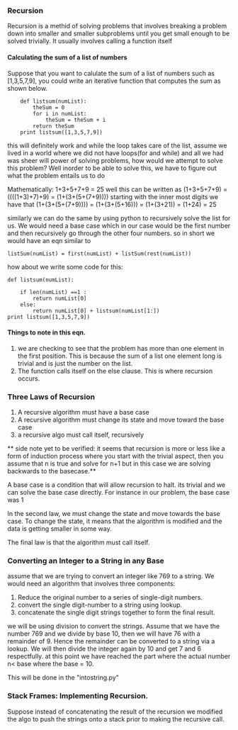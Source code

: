 ### Recursion

Recursion is a methid of solving problems that involves breaking a problem down into smaller and smaller
subproblems until you get small enough to be solved trivially. It usually involves calling a function itself

#### Calculating the sum of a list of numbers
Suppose that you want to calulate the sum of a list of numbers such as [1,3,5,7,9], you could write an iterative
function that computes the sum as shown below.

        def listsum(numList):
            theSum = 0
            for i in numList:
                theSum = theSum + i
            return theSum
        print listsum([1,3,5,7,9])

this will definitely work and while the loop takes care of the list, assume we lived in a world where we did not
have loops(for and while) and all we had was sheer will power of solving problems, how would we attempt to solve
this problem? Well inorder to be able to solve this, we have to figure out what the problem entails us to do

Mathematically:
    1+3+5+7+9 = 25
    well this can be written as
    (1+3+5+7+9) = ((((1+3)+7)+9) = (1+(3+(5+(7+9))))
    starting with the inner most digits we have that
    (1+(3+(5+(7+9)))) = (1+(3+(5+16))) = (1+(3+21)) = (1+24) = 25

similarly we can do the same by using python to recursively solve the list for us. We would need a base case which in
our case would be the first number and then recursively go through the other four numbers. so in short we would have an
eqn similar to

    listSum(numList) = first(numList) + listSum(rest(numList))

how about we write some code for this:

    def listsum(numList):

        if len(numList) ==1 :
            return numList[0]
        else:
            return numList[0] + listsum(numList[1:])
    print listsum([1,3,5,7,9])

#### Things to note in this eqn.

1) we are checking to see that the problem has more than one element in the first position. This is because the sum of
    a list one element long is trivial and is just the number on the list.
2) The function calls itself on the else clause. This is where recursion occurs.


### Three Laws of Recursion

1) A recursive algorithm must have a base case
2) A recursive algorithm must change its state and move toward the base case
3) a recursive algo must call itself, recursively

** side note yet to be verified: it seems that recursion is more or less like a form of induction process where you
start with the trivial aspect, then you assume that n is true and solve for n+1 but in this case we are solving
backwards to the basecase.**

A base case is a condition that will allow recursion to halt. its trivial and we can solve the base case directly. For
instance in our problem, the base case was 1

In the second law, we must change the state and move towards the base case. To change the state, it means that the
algorithm is modified and the data is getting smaller in some way.

The final law is that the algorithm must call itself.

### Converting an Integer to a String in any Base
assume that we are trying to convert an integer like 769 to a string. We would need an algorithm that involves three
components:
1) Reduce the original number to a series of single-digit numbers.
2) convert the single digit-number to a string using lookup.
3) concatenate the single digit strings together to form the final result.

we will be using division to convert the strings. Assume that we have the number 769 and we divide by base 10, then we
will have 76 with a remainder of 9. Hence the remainder can be converted to a string via a lookup.
We will then divide the integer again by 10 and get 7 and 6 respectfully.  at this point we have reached the part where
the actual number n< base where the base = 10.

This will be done in the "intostring.py"

### Stack Frames: Implementing Recursion.
Suppose instead of concatenating the result of the recursion we modified the algo to push the strings onto a stack prior
to making the recursive call.